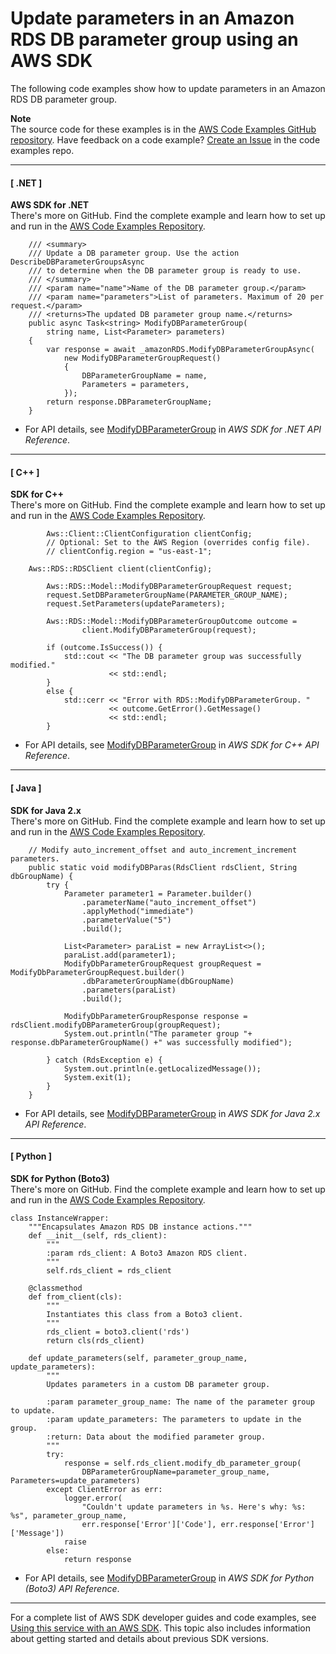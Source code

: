 # Update parameters in an Amazon RDS DB parameter group using an AWS SDK<a name="example_rds_ModifyDBParameterGroup_section"></a>

The following code examples show how to update parameters in an Amazon RDS DB parameter group\.

**Note**  
The source code for these examples is in the [AWS Code Examples GitHub repository](https://github.com/awsdocs/aws-doc-sdk-examples)\. Have feedback on a code example? [Create an Issue](https://github.com/awsdocs/aws-doc-sdk-examples/issues/new/choose) in the code examples repo\. 

------
#### [ \.NET ]

**AWS SDK for \.NET**  
 There's more on GitHub\. Find the complete example and learn how to set up and run in the [AWS Code Examples Repository](https://github.com/awsdocs/aws-doc-sdk-examples/tree/main/dotnetv3/RDS#code-examples)\. 
  

```
    /// <summary>
    /// Update a DB parameter group. Use the action DescribeDBParameterGroupsAsync
    /// to determine when the DB parameter group is ready to use.
    /// </summary>
    /// <param name="name">Name of the DB parameter group.</param>
    /// <param name="parameters">List of parameters. Maximum of 20 per request.</param>
    /// <returns>The updated DB parameter group name.</returns>
    public async Task<string> ModifyDBParameterGroup(
        string name, List<Parameter> parameters)
    {
        var response = await _amazonRDS.ModifyDBParameterGroupAsync(
            new ModifyDBParameterGroupRequest()
            {
                DBParameterGroupName = name,
                Parameters = parameters,
            });
        return response.DBParameterGroupName;
    }
```
+  For API details, see [ModifyDBParameterGroup](https://docs.aws.amazon.com/goto/DotNetSDKV3/rds-2014-10-31/ModifyDBParameterGroup) in *AWS SDK for \.NET API Reference*\. 

------
#### [ C\+\+ ]

**SDK for C\+\+**  
 There's more on GitHub\. Find the complete example and learn how to set up and run in the [AWS Code Examples Repository](https://github.com/awsdocs/aws-doc-sdk-examples/tree/main/cpp/example_code/rds#code-examples)\. 
  

```
        Aws::Client::ClientConfiguration clientConfig;
        // Optional: Set to the AWS Region (overrides config file).
        // clientConfig.region = "us-east-1";

    Aws::RDS::RDSClient client(clientConfig);

        Aws::RDS::Model::ModifyDBParameterGroupRequest request;
        request.SetDBParameterGroupName(PARAMETER_GROUP_NAME);
        request.SetParameters(updateParameters);

        Aws::RDS::Model::ModifyDBParameterGroupOutcome outcome =
                client.ModifyDBParameterGroup(request);

        if (outcome.IsSuccess()) {
            std::cout << "The DB parameter group was successfully modified."
                      << std::endl;
        }
        else {
            std::cerr << "Error with RDS::ModifyDBParameterGroup. "
                      << outcome.GetError().GetMessage()
                      << std::endl;
        }
```
+  For API details, see [ModifyDBParameterGroup](https://docs.aws.amazon.com/goto/SdkForCpp/rds-2014-10-31/ModifyDBParameterGroup) in *AWS SDK for C\+\+ API Reference*\. 

------
#### [ Java ]

**SDK for Java 2\.x**  
 There's more on GitHub\. Find the complete example and learn how to set up and run in the [AWS Code Examples Repository](https://github.com/awsdocs/aws-doc-sdk-examples/tree/main/javav2/example_code/rds#readme)\. 
  

```
    // Modify auto_increment_offset and auto_increment_increment parameters.
    public static void modifyDBParas(RdsClient rdsClient, String dbGroupName) {
        try {
            Parameter parameter1 = Parameter.builder()
                .parameterName("auto_increment_offset")
                .applyMethod("immediate")
                .parameterValue("5")
                .build();

            List<Parameter> paraList = new ArrayList<>();
            paraList.add(parameter1);
            ModifyDbParameterGroupRequest groupRequest = ModifyDbParameterGroupRequest.builder()
                .dbParameterGroupName(dbGroupName)
                .parameters(paraList)
                .build();

            ModifyDbParameterGroupResponse response = rdsClient.modifyDBParameterGroup(groupRequest);
            System.out.println("The parameter group "+ response.dbParameterGroupName() +" was successfully modified");

        } catch (RdsException e) {
            System.out.println(e.getLocalizedMessage());
            System.exit(1);
        }
    }
```
+  For API details, see [ModifyDBParameterGroup](https://docs.aws.amazon.com/goto/SdkForJavaV2/rds-2014-10-31/ModifyDBParameterGroup) in *AWS SDK for Java 2\.x API Reference*\. 

------
#### [ Python ]

**SDK for Python \(Boto3\)**  
 There's more on GitHub\. Find the complete example and learn how to set up and run in the [AWS Code Examples Repository](https://github.com/awsdocs/aws-doc-sdk-examples/tree/main/python/example_code/rds#code-examples)\. 
  

```
class InstanceWrapper:
    """Encapsulates Amazon RDS DB instance actions."""
    def __init__(self, rds_client):
        """
        :param rds_client: A Boto3 Amazon RDS client.
        """
        self.rds_client = rds_client

    @classmethod
    def from_client(cls):
        """
        Instantiates this class from a Boto3 client.
        """
        rds_client = boto3.client('rds')
        return cls(rds_client)

    def update_parameters(self, parameter_group_name, update_parameters):
        """
        Updates parameters in a custom DB parameter group.

        :param parameter_group_name: The name of the parameter group to update.
        :param update_parameters: The parameters to update in the group.
        :return: Data about the modified parameter group.
        """
        try:
            response = self.rds_client.modify_db_parameter_group(
                DBParameterGroupName=parameter_group_name, Parameters=update_parameters)
        except ClientError as err:
            logger.error(
                "Couldn't update parameters in %s. Here's why: %s: %s", parameter_group_name,
                err.response['Error']['Code'], err.response['Error']['Message'])
            raise
        else:
            return response
```
+  For API details, see [ModifyDBParameterGroup](https://docs.aws.amazon.com/goto/boto3/rds-2014-10-31/ModifyDBParameterGroup) in *AWS SDK for Python \(Boto3\) API Reference*\. 

------

For a complete list of AWS SDK developer guides and code examples, see [Using this service with an AWS SDK](CHAP_Tutorials.md#sdk-general-information-section)\. This topic also includes information about getting started and details about previous SDK versions\.